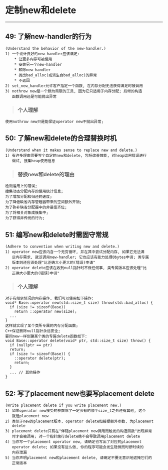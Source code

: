 # **定制new和delete** #
***


## **49: 了解new-handler的行为** ##
    (Understand the behavior of the new-handler.)
    1) 一个设计良好的new-handler应该满足:
        * 让更多内存可被使用
        * 安装另一个new-handler
        * 卸除new-handler
        * 抛出bad_alloc(或派生自bad_alloc)的异常
        * 不返回
    2) set_new_handler允许客户指定一个函数, 在内存分配无法获得满足时被调用
    3) nothrow new是一个颇为局限的工具, 因为它只适用于内存分配; 后继的构造
       函数调用还是可能抛出异常
> ### **个人理解**
    使用nothrow new只是能保证operator new不抛出异常;


## **50: 了解new和delete的合理替换时机** ##
    (Understand when it makes sense to replace new and delete.)
    1) 有许多理由需要写个自定的new和delete, 包括改善效能, 对heap运用错误进行
       调试, 搜集heap使用信息
> ### **替换new和delete的理由**
    检测运用上的错误;
    搜集动态分配内存的使用统计信息;
    为了增加分配和归还的速度;
    为了降低缺省内存管理器带来的空间额外开销;
    为了弥补缺省分配器中的非最佳齐位;
    为了将相关对象成簇集中;
    为了获得非传统的行为;



## **51: 编写new和delete时需固守常规** ##
    (Adhere to convention when writing new and delete.)
    1) operator new应该内含一个无穷循环, 并在其中尝试分配内存, 如果它无法满
       足内存需求, 就该调用new-handler; 它也应该有能力处理0bytes申请; 类专属
       版本则还应该处理"比正确大小更大的(错误)申请"
    2) operator delete应该在收到null指针时不做任何事, 类专属版本应该处理"比
       正确大小更大的(错误)申请"
> ### **个人理解**
    对于有继承情况的内存操作, 我们可以使用如下操作:
    void* Base::operator new(std::size_t size) throw(std::bad_alloc) {
      if (size != sizeof(Base))
        return ::operator new(size);
      ...
    }
    这样就实现了某个类所专属的内存分配函数;
    C++保证删除null指针永远安全;
    要同new一样创建某个类的专属delete函数如下:
    void Base::operator delete(void* ptr, std::size_t size) throw() {
      if (nullptr == ptr)
      return;
      if (size != sizeof(Base)) {
        ::operator delete(ptr);
        return;
      }
      ... // 其他操作
    }




## **52: 写了placement new也要写placement delete** ##
    (Write placement delete if you write placement new.)
    1) 如果operator new接受的参数除了一定会有的那个size_t之外还有其他, 这个
       就是placement new
    2) 类似于new的placement版本, operator delete如接受额外参数, 为placement
       delete
    3) placement delete只有在"伴随placement new调用而触发的构造函数"出现异常
       时才会被调用; 对一个指针施行delete绝不会导致调用placement delete
    4) 当你写一个placement operator new, 请确定也写出了对应的placement 
       operator delete; 如果没有这么做, 你的程序可能会发生隐微而时断时续的
       内存泄漏
    5) 当你声明placement new和placement delete, 请确定不要无意识地遮掩它们的
       正常版本
